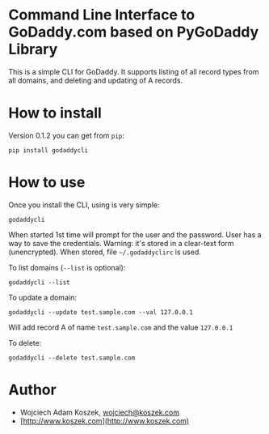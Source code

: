 # Command Line Interface to GoDaddy.com based on PyGoDaddy Library

This is a simple CLI for GoDaddy. It supports listing of all record types
from all domains, and deleting and updating of A records.

# How to install

Version 0.1.2 you can get from `pip`:

	pip install godaddycli

# How to use

Once you install the CLI, using is very simple:

	godaddycli

When started 1st time will prompt for the user and the password.
User has a way to save the credentials. Warning: it's stored in
a clear-text form (unencrypted). When stored, file `~/.godaddyclirc`
is used.

To list domains (`--list` is optional):

	godaddycli --list

To update a domain:

	godaddycli --update test.sample.com --val 127.0.0.1

Will add record A of name `test.sample.com` and the value `127.0.0.1`

To delete:

	godaddycli --delete test.sample.com

# Author

- Wojciech Adam Koszek, [wojciech@koszek.com](mailto:wojciech@koszek.com)
- [http://www.koszek.com](http://www.koszek.com)
